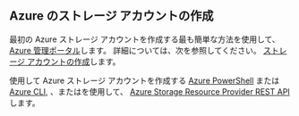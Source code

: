 ## Azure のストレージ アカウントの作成

最初の Azure ストレージ アカウントを作成する最も簡単な方法を使用して、 [Azure 管理ポータル](https://manage.windowsazure.com)します。 詳細については、次を参照してください。 [ストレージ アカウントの作成](../articles/storage/storage-create-storage-account.md#create-a-storage-account)します。

使用して Azure ストレージ アカウントを作成する [Azure PowerShell](../articles/storage/storage-powershell-guide-full.md) または [Azure CLI](../articles/storage/storage-azure-cli.md), 、またはを使用して、 [Azure Storage Resource Provider REST API](https://msdn.microsoft.com/library/azure/mt163683.aspx)します。
 
